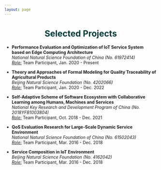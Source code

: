 ```yaml
---
layout: page
---
```


<h1 style="text-align: center;color: #003c3c;">Selected Projects</h1>

<ul>

<li><p>
<b>Performance Evaluation and Optimization of IoT Service System based on Edge Computing Architecture</b><br>
<i>National Natural Science Foundation of China (No. 61972414)</i><br><u><i>Role:</i></u> Team Participant, Jan. 2020 - Present
</p></li>

<li><p>
<b>Theory and Approaches of Formal Modeling for Quality Traceability of Agricultural Products</b><br>
<i>Beijing Natural Science Foundation (No. 4202066)</i><br><u><i>Role:</i></u> Team Participant, Jan. 2020 - Dec. 2022
</p></li>

<li><p>
<b>Self-Adaptive Scheme of Software Ecosystem with Collaborative Learning among Humans, Machines and Services</b><br><i>National Key Research and Development Program of China (No. 2018YFB1003804)</i><br><u><i>Role:</i></u> Team Participant, Oct. 2018 - Dec. 2021<br>
</p></li>

<li><p>
<b>QoS Evaluation Research for Large-Scale Dynamic Service Environment</b><br><i>National Natural Science Foundation of China (No. 61502043)</i><br><u><i>Role:</i></u> Team Participant, Mar. 2016 - Dec. 2018<br>
</p></li>

<li><p>
<b>Service Composition in IoT Environment</b><br><i>Beijing Natural Science Foundation (No. 4162042)</i><br><u><i>Role:</i></u> Team Participant, Mar. 2016 - Dec. 2018<br>
</p></li>

</ul>
  
